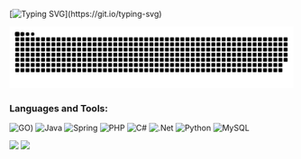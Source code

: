 [![Typing SVG](https://readme-typing-svg.demolab.com?font=Fira+Code&pause=1000&random=false&width=435&lines=Hello+I'am+%22WEN.LO%22+alias+CJLDW+!;I'am+current+working+as+joker:laughing:)](https://git.io/typing-svg)

<picture>
  <source media="(prefers-color-scheme: dark)" srcset="https://raw.githubusercontent.com/cjldw/cjldw/output/github-contribution-grid-snake-dark.svg">
  <source media="(prefers-color-scheme: light)" srcset="https://raw.githubusercontent.com/cjldw/cjldw/output/github-contribution-grid-snake.svg">
  <img alt="github contribution grid snake animation" src="https://raw.githubusercontent.com/cjldw/cjldw/output/github-contribution-grid-snake.svg">
</picture>

 ### Languages and Tools:
![GO](https://img.shields.io/badge/go-00aed8.svg?style=for-the-badge&logo=go&logoColor=white))
![Java](https://img.shields.io/badge/java-%23ED8B00.svg?style=for-the-badge&logo=java&logoColor=white)
![Spring](https://img.shields.io/badge/spring-%236DB33F.svg?style=for-the-badge&logo=spring&logoColor=white)
![PHP](https://img.shields.io/badge/php-%23777BB4.svg?style=for-the-badge&logo=php&logoColor=white)
![C#](https://img.shields.io/badge/c%23-%23239120.svg?style=for-the-badge&logo=c-sharp&logoColor=white)
![.Net](https://img.shields.io/badge/.NET-5C2D91?style=for-the-badge&logo=.net&logoColor=white)
![Python](https://img.shields.io/badge/python-3670A0?style=for-the-badge&logo=python&logoColor=ffdd54)
![MySQL](https://img.shields.io/badge/mysql-%2300f.svg?style=for-the-badge&logo=mysql&logoColor=white)


![](https://github-profile-summary-cards.vercel.app/api/cards/stats?username=cjldw&theme=github_dark) 
![](https://komarev.com/ghpvc/?username=cjldw)

